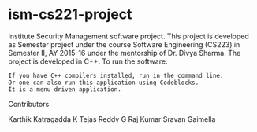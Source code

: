 # ism-cs221-project
Institute Security Management software project.
This project is developed as Semester project under the course Software Engineering (CS223) in Semester II, AY 2015-16 under the mentorship of Dr. Divya Sharma.
The project is developed in C++.
To run the software:

    If you have C++ compilers installed, run in the command line.
    Or one can also run this application using Codeblocks. 
    It is a menu driven application.
    

Contributors

Karthik Katragadda
K Tejas Reddy
G Raj Kumar
Sravan Gaimella
